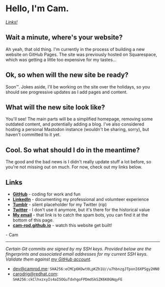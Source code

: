 # Hello, I'm Cam.

_[Links!](https://camrod.me/#links)_

## Wait a minute, where's your website?

Ah yeah, that old thing. I'm currently in the process of building a new website on GitHub Pages. The site was previously hosted on Squarespace, which was getting a little too expensive for my tastes...

## Ok, so when will the new site be ready?

Soon™. Jokes aside, I'll be working on the site over the holidays, so you should see progressive updates as I add pages and content.

## What will the new site look like?

You'll see! The main parts will be a simplified homepage, removing some outdated content, and potentially adding a blog. I've also considered hosting a personal Mastodon instance (wouldn't be sharing, sorry), but haven't committed to it yet.

## Cool. So what should I do in the meantime?

The good and the bad news is I didn't really update stuff a lot before, so you're not missing out on much. For now, check out my links below.

## Links

- **[GitHub](https://github.com/cam-rod)** - coding for work and fun
- **[LinkedIn](https://linkedin.com/in/cam-rod)** - documenting my professional and volumteer experience
- **[Tumblr](https://cam-rod.tumblr.com)** - silent placeholder for my Twitter (rip)
- **[Twitter](https://twitter.com/Racer_77)** - I don't use it anymore, but it's there for the historical value
- **[My email](https://www.youtube.com/watch?v=dQw4w9WgXcQ)** - that link is to catch the spam bots, you can find it at the bottom of this page.
- **[cam-rod.github.io](https://github.com/cam-rod/cam-rod.github.io)** - watch this website get built!

\- Cam

---

_Certain Git commits are signed by my SSH keys. Provided below are the fingerprints and associated email addresses for my current SSH keys. Validate them against [my GitHub account](https://github.com/cam-rod.keys)._

- [dev@camrod.me](mailto:dev@camrod.me): `SHA256:eCMCp6KOwt0LpKZh1U//u7hbnzgJTponI6XPSgy2HN0`
- [carodrig@redhat.com](mailto:carodrig@redhat.com): `SHA256:ckClhxzxyIs4aI5OGuTdxhgoFPDmdSkSZK6K0GNqyFE`

